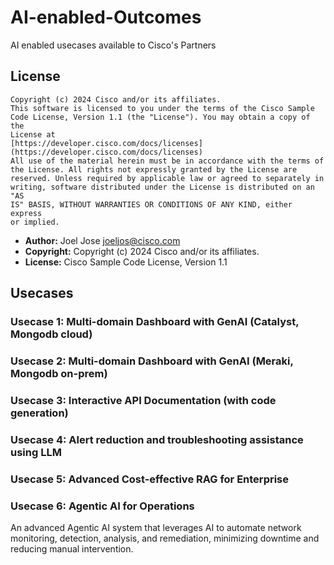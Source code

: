 
# AI-enabled-Outcomes

AI enabled usecases available to Cisco's Partners

## License

```text
Copyright (c) 2024 Cisco and/or its affiliates.
This software is licensed to you under the terms of the Cisco Sample
Code License, Version 1.1 (the "License"). You may obtain a copy of the
License at
[https://developer.cisco.com/docs/licenses](https://developer.cisco.com/docs/licenses)
All use of the material herein must be in accordance with the terms of
the License. All rights not expressly granted by the License are
reserved. Unless required by applicable law or agreed to separately in
writing, software distributed under the License is distributed on an "AS
IS" BASIS, WITHOUT WARRANTIES OR CONDITIONS OF ANY KIND, either express
or implied.
```

* **Author:** Joel Jose <joeljos@cisco.com>
* **Copyright:** Copyright (c) 2024 Cisco and/or its affiliates.
* **License:** Cisco Sample Code License, Version 1.1

## Usecases

### Usecase 1: Multi-domain Dashboard with GenAI (Catalyst, Mongodb cloud)

### Usecase 2: Multi-domain Dashboard with GenAI (Meraki, Mongodb on-prem)

### Usecase 3: Interactive API Documentation (with code generation)

### Usecase 4: Alert reduction and troubleshooting assistance using LLM

### Usecase 5: Advanced Cost-effective RAG for Enterprise

### Usecase 6: Agentic AI for Operations

An advanced Agentic AI system that leverages AI to automate network monitoring, detection, analysis, and remediation, minimizing downtime and reducing manual intervention.
